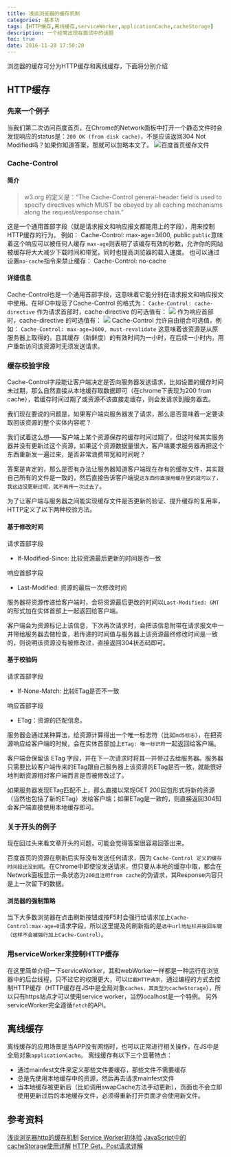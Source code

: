 ```yaml
---
title: 浅谈浏览器的缓存机制
categories: 基本功
tags: [HTTP缓存,离线缓存,serviceWorker,applicationCache,cacheStorage]
description: 一个经常出现在面试中的话题
toc: true
date: 2016-11-28 17:50:20
---
```

浏览器的缓存可分为HTTP缓存和离线缓存，下面将分别介绍
<!--more-->
## HTTP缓存
### 先来一个例子
当我们第二次访问百度首页，在Chrome的Network面板中打开一个静态文件时会发现响应的status是：`200 OK (from disk cache)`，不是应该返回304 Not Modified吗？如果你知道答案，那就可以忽略本文了。
![百度首页缓存文件](http://7xtj85.com1.z0.glb.clouddn.com/%E7%99%BE%E5%BA%A6%E9%A6%96%E9%A1%B5%E7%BC%93%E5%AD%98%E6%96%87%E4%BB%B6.png)
### Cache-Control
#### 简介
> w3.org 的定义是：“The Cache-Control general-header field is used to specify directives which MUST be obeyed by all caching mechanisms along the request/response chain.” 

这是一个通用首部字段（就是请求报文和响应报文都能用上的字段），用来控制HTTP缓存的行为。
例如：
Cache-Control: max-age=3600, public
`public`意味着这个响应可以被任何人缓存
`max-age`则表明了该缓存有效的秒数，允许你的网站被缓存将大大减少下载时间和带宽，同时也提高浏览器的载入速度。
也可以通过设置`no-cache`指令来禁止缓存：
Cache-Control: no-cache

#### 详细信息
Cache-Control也是一个通用首部字段，这意味着它能分别在请求报文和响应报文中使用。在RFC中规范了Cache-Control 的格式为：
`Cache-Control: cache-directive`
作为请求首部时，cache-directive 的可选值有：
![](http://7xtj85.com1.z0.glb.clouddn.com/cache-directive%E8%AF%B7%E6%B1%82.png)
作为响应首部时，cache-directive 的可选值有：
![](http://7xtj85.com1.z0.glb.clouddn.com/cache-directive%E5%93%8D%E5%BA%94.png)
 Cache-Control 允许自由组合可选值，例如：
`Cache-Control: max-age=3600, must-revalidate`
这意味着该资源是从原服务器上取得的，且其缓存（新鲜度）的有效时间为一小时，在后续一小时内，用户重新访问该资源时无须发送请求。

### 缓存校验字段
Cache-Control字段能让客户端决定是否向服务器发送请求，比如设置的缓存时间未过期，那么自然直接从本地缓存取数据即可（在chrome下表现为200 from cache），若缓存时间过期了或资源不该直接走缓存，则会发请求到服务器去。

我们现在要说的问题是，如果客户端向服务器发了请求，那么是否意味着一定要读取回该资源的整个实体内容呢？

我们试着这么想——客户端上某个资源保存的缓存时间过期了，但这时候其实服务器并没有更新过这个资源，如果这个资源数据量很大，客户端要求服务器再把这个东西重新发一遍过来，是否非常浪费带宽和时间呢？

答案是肯定的，那么是否有办法让服务器知道客户端现在存有的缓存文件，其实跟自己所有的文件是一致的，然后直接告诉客户端说`这东西你直接用缓存里的就可以了，我这边没更新过呢，就不再传一次过去了`。

为了让客户端与服务器之间能实现缓存文件是否更新的验证、提升缓存的复用率，HTTP定义了以下两种校验方法。

#### 基于修改时间
请求首部字段
- If-Modified-Since: 比较资源最后更新的时间是否一致

响应首部字段
- Last-Modified: 资源的最后一次修改时间

服务器将资源传递给客户端时，会将资源最后更改的时间以`Last-Modified: GMT`的形式加在实体首部上一起返回给客户端。

客户端会为资源标记上该信息，下次再次请求时，会把该信息附带在请求报文中一并带给服务器去做检查，若传递的时间值与服务器上该资源最终修改时间是一致的，则说明该资源没有被修改过，直接返回304状态码即可。

#### 基于校验码
请求首部字段
- If-None-Match: 比较ETag是否不一致

响应首部字段
- ETag：资源的匹配信息。

服务器会通过某种算法，给资源计算得出一个唯一标志符（比如`md5标志`），在把资源响应给客户端的时候，会在实体首部加上`ETag: 唯一标识符`一起返回给客户端。

客户端会保留该 ETag 字段，并在下一次请求时将其一并带过去给服务器。服务器只需要比较客户端传来的ETag跟自己服务器上该资源的ETag是否一致，就能很好地判断资源相对客户端而言是否被修改过了。

如果服务器发现ETag匹配不上，那么直接以常规GET 200回包形式将新的资源（当然也包括了新的ETag）发给客户端；如果ETag是一致的，则直接返回304知会客户端直接使用本地缓存即可。

### 关于开头的例子
现在回过头来看文章开头的问题，可能会觉得答案很容易回答出来。

百度首页的资源在刷新后实际没有发送任何请求，因为 `Cache-Control 定义的缓存时间段还没到期`。在Chrome中即使没发送请求，但只要从本地的缓存中取，都会在Network面板显示一条状态为`200且注明from cache`的伪请求，其Response内容只是上一次留下的数据。
#### 浏览器的强制策略
当下大多数浏览器在点击刷新按钮或按F5时会强行给请求加上`Cache-Control:max-age=0`请求字段，所以这里提及的刷新指的是`选中url地址栏并按回车键（这样不会被强行加上Cache-Control）`。

### 用serviceWorker来控制HTTP缓存
在这里简单介绍一下serviceWorker，其和webWorker一样都是一种运行在浏览器中的后台线程，只不过它的权限更大，可以`拦截HTTP请求`，通过编程的方式去控制HTTP缓存（HTTP缓存在JS中是全局对象`caches，其类型为cacheStorage`），所以只有https站点才可以使用service worker，当然localhost是一个特例。
另外serviceWorker完全遵循`fetch`的API。

## 离线缓存
离线缓存的应用场景是当APP没有网络时，也可以正常进行相关操作，在JS中是全局对象`applicationCache`。
离线缓存有以下三个显著特点：
- 通过mainfest文件来定义那些文件要缓存，那些文件不需要缓存
- 总是先使用本地缓存中的资源，然后再去请求mainfest文件
- 当本地缓存被更新后（比如调用swapCache方法手动更新），页面也不会立即使用更新过后的本地缓存文件，必须得重新打开页面才会使用新文件。

## 参考资料
[浅谈浏览器http的缓存机制](http://web.jobbole.com/85509/)
[Service Worker初体验](http://www.alloyteam.com/2016/01/9274/)
[JavaScript中的cacheStorage使用详解](http://www.jb51.net/article/70217.htm)
[HTTP Get，Post请求详解](http://blog.chinaunix.net/uid-25808509-id-3047968.html)
